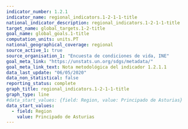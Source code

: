 ```yaml
---
indicator_number: 1.2.1
indicator_name: regional_indicators.1-2-1-1-title
national_indicator_description: regional_indicators.1-2-1-1-title
target_name: global_targets.1-2-title
goal_name: global_goals.1-title
computation_units: units.PT
national_geographical_coverage: regional
source_active_1: true
source_organisation_1: "Encuesta de condiciones de vida, INE"
goal_meta_link: "https://unstats.un.org/sdgs/metadata/"
goal_meta_link_text: Nota metodológica del indicador 1.2.1.1
data_last_update: "06/05/2020"
data_non_statistical: false
reporting_status: complete
graph_title: regional_indicators.1-2-1-1-title
graph_type: line
#data_start_values: {field: Region, value: Principado de Asturias}
data_start_values: 
  - field: Region 
    value: Principado de Asturias
---
```

